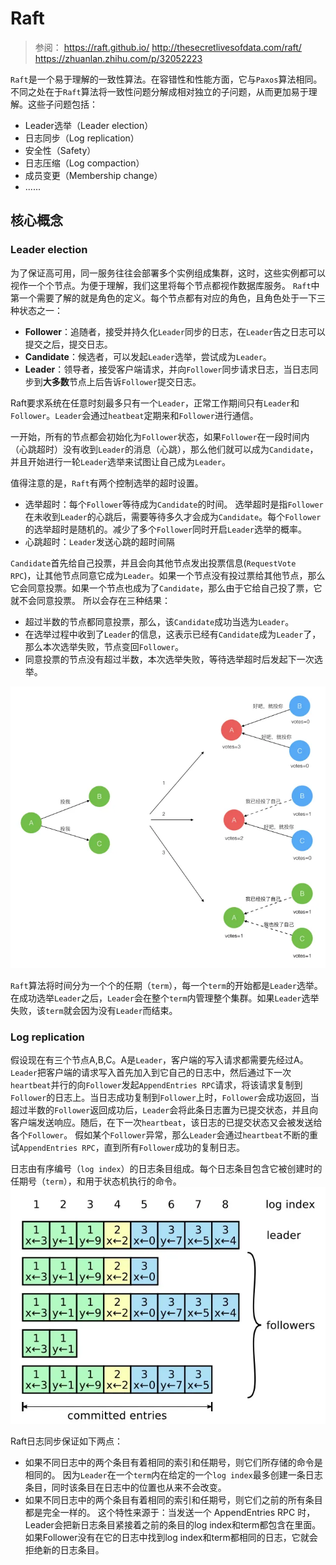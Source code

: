 # Raft
> 参阅：
> https://raft.github.io/
> http://thesecretlivesofdata.com/raft/
> https://zhuanlan.zhihu.com/p/32052223

`Raft`是一个易于理解的一致性算法。在容错性和性能方面，它与`Paxos`算法相同。不同之处在于`Raft`算法将一致性问题分解成相对独立的子问题，从而更加易于理解。这些子问题包括：
* Leader选举（Leader election）
* 日志同步（Log replication）
* 安全性（Safety）
* 日志压缩（Log compaction）
* 成员变更（Membership change）
* ......


## 核心概念
### Leader election
为了保证高可用，同一服务往往会部署多个实例组成集群，这时，这些实例都可以视作一个个节点。为便于理解，我们这里将每个节点都视作数据库服务。
`Raft`中第一个需要了解的就是角色的定义。每个节点都有对应的角色，且角色处于一下三种状态之一：
* **Follower**：追随者，接受并持久化`Leader`同步的日志，在`Leader`告之日志可以提交之后，提交日志。
* **Candidate**：候选者，可以发起`Leader`选举，尝试成为`Leader`。
* **Leader**：领导者，接受客户端请求，并向`Follower`同步请求日志，当日志同步到**大多数**节点上后告诉`Follower`提交日志。
  
Raft要求系统在任意时刻最多只有一个`Leader`，正常工作期间只有`Leader`和`Follower`。`Leader`会通过`heatbeat`定期来和`Follower`进行通信。

一开始，所有的节点都会初始化为`Follower`状态，如果`Follower`在一段时间内（心跳超时）没有收到`Leader`的消息（心跳），那么他们就可以成为`Candidate`，并且开始进行一轮`Leader`选举来试图让自己成为`Leader`。

值得注意的是，`Raft`有两个控制选举的超时设置。
* 选举超时：每个`Follower`等待成为`Candidate`的时间。
  选举超时是指`Follower`在未收到`Leader`的心跳后，需要等待多久才会成为`Candidate`。每个`Follower`的选举超时是随机的。减少了多个`Follower`同时开启`Leader`选举的概率。
* 心跳超时：`Leader`发送心跳的超时间隔

`Candidate`首先给自己投票，并且会向其他节点发出投票信息(`RequestVote RPC`)，让其他节点同意它成为`Leader`。如果一个节点没有投过票给其他节点，那么它会同意投票。如果一个节点也成为了`Candidate`，那么由于它给自己投了票，它就不会同意投票。
所以会存在三种结果：
* 超过半数的节点都同意投票，那么，该`Candidate`成功当选为`Leader`。
* 在选举过程中收到了`Leader`的信息，这表示已经有`Candidate`成为`Leader`了，那么本次选举失败，节点变回`Follower`。
* 同意投票的节点没有超过半数，本次选举失败，等待选举超时后发起下一次选举。

![](https://raw.githubusercontent.com/zoooooway/picgo/master/202304112141935.png)

`Raft`算法将时间分为一个个的任期（`term`），每一个`term`的开始都是`Leader`选举。在成功选举`Leader`之后，`Leader`会在整个`term`内管理整个集群。如果`Leader`选举失败，该`term`就会因为没有`Leader`而结束。

### Log replication
假设现在有三个节点A,B,C。A是`Leader`，客户端的写入请求都需要先经过A。`Leader`把客户端的请求写入首先加入到它自己的日志中，然后通过下一次`heartbeat`并行的向`Follower`发起`AppendEntries RPC`请求，将该请求复制到`Follower`的日志上。当日志成功复制到`Follower`上时，`Follower`会成功返回，当超过半数的`Follower`返回成功后，`Leader`会将此条日志置为已提交状态，并且向客户端发送响应。随后，在下一次`heartbeat`，该日志的已提交状态又会被发送给各个`Follower`。
假如某个`Follower`异常，那么`Leader`会通过`heartbeat`不断的重试`AppendEntries RPC`，直到所有`Follower`成功的复制日志。

日志由有序编号（`log index`）的日志条目组成。每个日志条目包含它被创建时的任期号（`term`），和用于状态机执行的命令。
![](https://raw.githubusercontent.com/zoooooway/picgo/master/202304110944485.png)

Raft日志同步保证如下两点：
* 如果不同日志中的两个条目有着相同的索引和任期号，则它们所存储的命令是相同的。
  因为`Leader`在一个`term`内在给定的一个`log index`最多创建一条日志条目，同时该条目在日志中的位置也从来不会改变。
* 如果不同日志中的两个条目有着相同的索引和任期号，则它们之前的所有条目都是完全一样的。
  这个特性来源于：当发送一个 AppendEntries RPC 时，Leader会把新日志条目紧接着之前的条目的log index和term都包含在里面。如果Follower没有在它的日志中找到log index和term都相同的日志，它就会拒绝新的日志条目。

